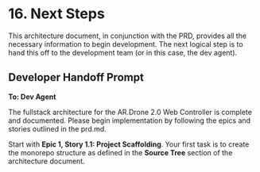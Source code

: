 # **16\. Next Steps**

This architecture document, in conjunction with the PRD, provides all the necessary information to begin development. The next logical step is to hand this off to the development team (or in this case, the dev agent).

## **Developer Handoff Prompt**

**To: Dev Agent**

The fullstack architecture for the AR.Drone 2.0 Web Controller is complete and documented. Please begin implementation by following the epics and stories outlined in the prd.md.

Start with **Epic 1, Story 1.1: Project Scaffolding**. Your first task is to create the monorepo structure as defined in the **Source Tree** section of the architecture document.